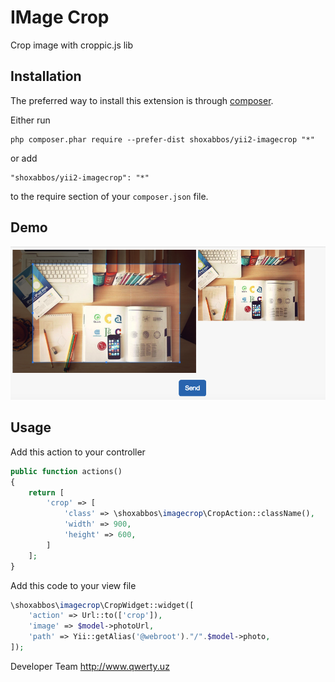 IMage Crop
========
Crop image with croppic.js lib

Installation
------------

The preferred way to install this extension is through [composer](http://getcomposer.org/download/).

Either run

```
php composer.phar require --prefer-dist shoxabbos/yii2-imagecrop "*"
```

or add

```
"shoxabbos/yii2-imagecrop": "*"
```

to the require section of your `composer.json` file.

Demo
-----
![alt text](https://github.com/Shoxabbos/yii2-imagecrop/blob/master/demo.png)


Usage
-----

Add this action to your controller
```php 
public function actions()
{
    return [
        'crop' => [
            'class' => \shoxabbos\imagecrop\CropAction::className(),
            'width' => 900,
            'height' => 600,
        ]
    ];
}
```

Add this code to your view file
```php
\shoxabbos\imagecrop\CropWidget::widget([
    'action' => Url::to(['crop']),
    'image' => $model->photoUrl,
    'path' => Yii::getAlias('@webroot')."/".$model->photo,
]);
```


Developer Team
http://www.qwerty.uz
